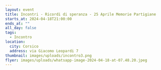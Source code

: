 ```yaml
---
layout: event
title: Incontri - Ricordi di speranza - 25 Aprile Memorie Partigiane
starts_at: 2024-04-18T21:00:00
ends_at: ""
all_day: false
tags:
  - Incontro
location:
  city: Corsico
  address: via Giacomo Leopardi 7
thumbnail: images/uploads/incontro3.png
flyer: images/uploads/whatsapp-image-2024-04-18-at-07.48.20.jpeg
---
```

